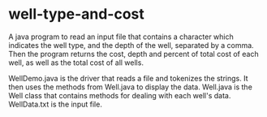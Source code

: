 # well-type-and-cost
A java program to read an input file that contains a character which indicates the well type, and the depth of the well, separated by a comma. Then the program returns the cost, depth and percent of total cost of each well, as well as the total cost of all wells.

WellDemo.java is the driver that reads a file and tokenizes the strings. It then uses the methods from Well.java to display the data. 
Well.java is the Well class that contains methods for dealing with each well's data.
WellData.txt is the input file.
